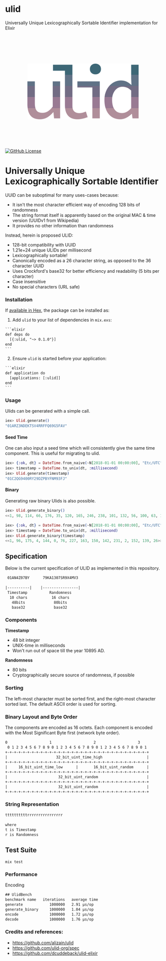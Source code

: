 # ulid
Universally Unique Lexicographically Sortable Identifier implementation for Elixir

<h1 align="center">
	<br>
	<br>
	<img width="360" src="logo.png" alt="ulid">
	<br>
	<br>
	<br>
</h1>

[![GitHub License](https://img.shields.io/github/license/mashape/apistatus.svg)](https://github.com/Homepolish/ulid)

# Universally Unique Lexicographically Sortable Identifier

UUID can be suboptimal for many uses-cases because:

- It isn't the most character efficient way of encoding 128 bits of randomness
- The string format itself is apparently based on the original MAC & time version (UUIDv1 from Wikipedia)
- It provides no other information than randomness

Instead, herein is proposed ULID:

- 128-bit compatibility with UUID
- 1.21e+24 unique ULIDs per millisecond
- Lexicographically sortable!
- Canonically encoded as a 26 character string, as opposed to the 36 character UUID
- Uses Crockford's base32 for better efficiency and readability (5 bits per character)
- Case insensitive
- No special characters (URL safe)

### Installation

If [available in Hex](https://hex.pm/docs/publish), the package can be installed as:

  1. Add `ulid` to your list of dependencies in `mix.exs`:

    ```elixir
    def deps do
      [{:ulid, "~> 0.1.0"}]
    end
    ```

  2. Ensure `ulid` is started before your application:

    ```elixir
    def application do
      [applications: [:ulid]]
    end
    ```

### Usage

Ulids can be generated with a simple call.

```elixir
iex> Ulid.generate()
"01ARZ3NDEKTSV4RRFFQ69G5FAV"
```

#### Seed Time

One can also input a seed time which will consistently give the same time component.
This is useful for migrating to ulid.

```elixir
iex> {:ok, dt} = DateTime.from_naive(~N[2018-01-01 00:00:00], "Etc/UTC")
iex> timestamp = DateTime.to_unix(dt, :millisecond)
iex> Ulid.generate(timestamp)
"01C2QG9400RY29DZPBYFNM93FJ"
```

#### Binary

Generating raw binary Ulids is also possible.

```elixir
iex> Ulid.generate_binary()
<<1, 98, 114, 66, 176, 35, 120, 165, 246, 238, 101, 132, 56, 100, 63, 177>>
```

```elixir
iex> {:ok, dt} = DateTime.from_naive(~N[2018-01-01 00:00:00], "Etc/UTC")
iex> timestamp = DateTime.to_unix(dt, :millisecond)
iex> Ulid.generate_binary(timestamp)
<<1, 96, 175, 4, 144, 0, 76, 227, 163, 150, 142, 231, 2, 152, 139, 26>>
```

## Specification

Below is the current specification of ULID as implemented in this repository.

```
 01AN4Z07BY      79KA1307SR9X4MV3

|----------|    |----------------|
 Timestamp          Randomness
  10 chars           16 chars
   48bits             80bits
   base32             base32
```

### Components

**Timestamp**
- 48 bit integer
- UNIX-time in milliseconds
- Won't run out of space till the year 10895 AD.

**Randomness**
- 80 bits
- Cryptographically secure source of randomness, if possible

### Sorting

The left-most character must be sorted first, and the right-most character sorted last. The default ASCII order is used for sorting.

### Binary Layout and Byte Order

The components are encoded as 16 octets. Each component is encoded with the Most Significant Byte first (network byte order).

```
0                   1                   2                   3
 0 1 2 3 4 5 6 7 8 9 0 1 2 3 4 5 6 7 8 9 0 1 2 3 4 5 6 7 8 9 0 1
+-+-+-+-+-+-+-+-+-+-+-+-+-+-+-+-+-+-+-+-+-+-+-+-+-+-+-+-+-+-+-+-+
|                      32_bit_uint_time_high                    |
+-+-+-+-+-+-+-+-+-+-+-+-+-+-+-+-+-+-+-+-+-+-+-+-+-+-+-+-+-+-+-+-+
|     16_bit_uint_time_low      |       16_bit_uint_random      |
+-+-+-+-+-+-+-+-+-+-+-+-+-+-+-+-+-+-+-+-+-+-+-+-+-+-+-+-+-+-+-+-+
|                       32_bit_uint_random                      |
+-+-+-+-+-+-+-+-+-+-+-+-+-+-+-+-+-+-+-+-+-+-+-+-+-+-+-+-+-+-+-+-+
|                       32_bit_uint_random                      |
+-+-+-+-+-+-+-+-+-+-+-+-+-+-+-+-+-+-+-+-+-+-+-+-+-+-+-+-+-+-+-+-+
```

### String Representation

```
ttttttttttrrrrrrrrrrrrrrrr

where
t is Timestamp
r is Randomness
```

## Test Suite

```
mix test
```

### Performance

Encoding

```
## UlidBench
benchmark name   iterations   average time
generate            1000000   2.91 µs/op
generate_binary     1000000   1.04 µs/op
encode              1000000   1.72 µs/op
decode              1000000   1.76 µs/op
```

### Credits and references:

* https://github.com/alizain/ulid
* https://github.com/ulid-org/spec
* https://github.com/dcuddeback/ulid-elixir
